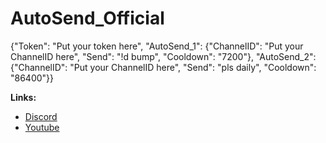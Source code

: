 # AutoSend_Official

{"Token": "Put your token here", 
  "AutoSend_1": {"ChannelID": "Put your ChannelID here", "Send": "!d bump", "Cooldown": "7200"}, 
  "AutoSend_2": {"ChannelID": "Put your ChannelID here", "Send": "pls daily", "Cooldown": "86400"}}

**Links:**
* [Discord](https://discord.gg/SXng95f)
* [Youtube](http://bit.ly/Zseni-Youtube)
